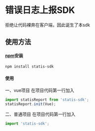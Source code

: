 # 错误日志上报SDK

拒绝让代码裸奔在客户端，因此诞生了本sdk

## 使用方法

#### [npm](https://www.npmjs.com/)安装

```bash
npm install statis-sdk
```

#### 使用

一、vue项目
在项目代码第一行加入
```js
import statisReport from 'statis-sdk';
statisReport.init(Vue);
```

二、普通项目
在项目代码第一行加入
```js
import 'statis-sdk';
```